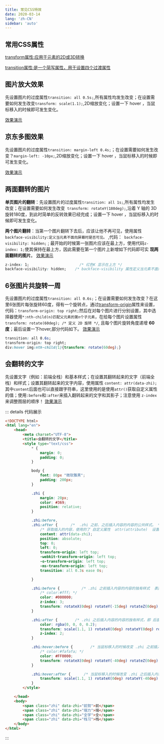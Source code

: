 ```yaml
---
title: 常见CSS特效
date: 2020-03-14
lang: 'zh-CN'
sidebar: 'auto'
---
```


## 常用CSS属性

[transform属性:应用于元素的2D或3D转换](https://www.w3cschool.cn/cssref/css3-pr-transform.html)

[transition属性:是一个简写属性，用于设置四个过渡属性](https://www.w3cschool.cn/cssref/pr-transition.html)

## 图片放大效果

先设置图片的过度属性`transition: all 0.5s;`,所有属性均发生改变；在设置需要如何发生改变`transform: scale(1.1);`,2D缩放变化；设置一下 hover ，当鼠标移入的时候即可发生变化。

[效果演示](https://kkb.huat.xyz/css_tx/01-%E5%9B%BE%E7%89%87%E6%94%BE%E5%A4%A7%E6%95%88%E6%9E%9C.html)

## 京东多图效果

先设置图片的过度属性`transition: margin-left 0.4s;`；在设置需要如何发生改变？`margin-left: -10px;`,2D缩放变化；设置一下 hover ，当鼠标移入的时候即可发生变化。

[效果演示](https://kkb.huat.xyz/css_tx/02-%E4%BA%AC%E4%B8%9C%E5%A4%9A%E5%9B%BE%E6%95%88%E6%9E%9C.html)

## 两面翻转的图片

**单页图片的翻转**：先设置图片的过度属性`transition: all 1s;`,所有属性均发生改变；在设置需要如何发生改变` transform: rotateY(180deg);`,沿着 Y 轴的 3D 旋转180度，到此时简单的反转效果已经完成；设置一下 hover ，当鼠标移入的时候即可发生变化。

**两个图片翻转**：当第一个图片翻转下去后，应该让他不再可见，使用属性 ` backface-visibility:定义当元素不面向屏幕时是否可见。` ,代码：` backface-visibility: hidden;` ; 最开始的时候第一张图片应该在最上方，使用代码` z-index: 1; `使其保持在最上方，因此需要在第一个图片上新增如下代码即可实 **现两面翻转的图片**。   [效果演示](https://kkb.huat.xyz/css_tx/03-两面翻转的图片.html)

```css
z-index: 1;                       /* 红色K 显示在上方 */
backface-visibility: hidden;    /* backface-visibility 属性定义当元素不面向屏幕时是否可见 */
```

## 6张图片共旋转一周

先设置图片的过度属性` transition: all 0.6s; `；在设置需要如何发生改变？在这里6张图片每张旋转60度，得有一个旋转点，通过[transform-origin](https://www.w3cschool.cn/cssref/css3-pr-transform-origin.html)属性来设置，代码：`transform-origin: top right;`然后在对每个图片进行分别设置，其中选择器使用`*:nth-child(n)匹配⽗元素的第n个⼦元素`，在给每个图片设置属性` transform: rotate(60deg); /* 定义 2D 旋转 */`, 且每个图片旋转角度递增 **60度**；最后设置一下hover,部分代码如下。  [效果演示](https://kkb.huat.xyz/css_tx/04-%E6%97%8B%E8%BD%AC%E7%9A%84%E6%A5%9A%E4%B9%94%E4%BC%A0.html)

```css
transition: all 0.6s;       
transform-origin: top right;
div:hover img:nth-child(1){transform: rotate(60deg);}
```

## 会翻转的文字

先设置文字（例如：前端全栈）和基本样式；在设置其翻转起来的文字（前端全栈）和样式；设置其翻转起来的文字内容，使用属性 `content: attr(data-zhi);` 其中`content`后面也可以直接跟字符串，这里使用的是使用`attr()`获取自定义属性的值；使用`:before`和`:after`来插入翻转起来的文字和其影子；注意使用 `z-index`来调整图层的顺序！ [效果演示](https://kkb.huat.xyz/css_tx/06-%E4%BC%9A%E7%BF%BB%E8%BD%AC%E7%9A%84%E6%96%87%E5%AD%97.html)


::: details  代码展示

```html
<!DOCTYPE html>
<html lang="en">
	<head>
		<meta charset="UTF-8">
		<title>会翻转的文字</title>
		<style type="text/css">
			* {
				margin: 0;
				padding: 0;
			}

			body {
				font: 80px "微软雅黑";
				padding: 200px;
			}

			.zhi {
				margin: 20px;
				color: #369;
				position: relative;
			}

			.zhi:before,
			.zhi:after {      /*  .zhi 之前、之后插入内容的内容的公共样式。 */
				/* 获取插入的内容，使用的了 自定义属性  attr(attribute)	设置Content作为选择器的属性之一。 */
				content: attr(data-zhi);
				position: absolute;
				top: 0;
				left: 0;
				transform-origin: left top;
				-webkit-transform-origin: left top;
				-o-transform-origin: left top;
				-ms-transform-origin: left top;
				transition: all 0.3s ease 0s;

			}

			.zhi:before {          /* .zhi 之前插入内容的内容的独有样式  表面看到的*/
				/* color:#fff; */
				color: #000000;
				z-index: 3;
				transform: rotateX(0deg) rotateY(-15deg) rotateZ(0deg);
			}

			.zhi:after {        /* .zhi 之后插入内容的内容的独有样式，即 后面的影子*/  
				color: rgba(0, 0, 0, 0.2);
				transform: scale(1.1, 1) rotateX(0deg) rotateY(0deg) rotateZ(0deg);
				z-index: 2;
			}

			.zhi:hover:before {        /* 当鼠标移入的时候改变 .zhi 之前插入内容的内容的独有样式 */
				/* color:#fafafa; */
				color: #FF0000;
				transform: rotateX(0deg) rotateY(-40deg) rotateZ(0deg) skew(0deg, 1deg);
			}

			.zhi:hover:after {      /* 当鼠标移入的时候改变 .zhi 之后插入内容的内容的独有样式 */
				transform: scale(1.1, 1) rotateX(0deg) rotateY(-40deg) rotateZ(0deg) skew(0deg, 20deg);
			}
		</style>

	</head>
	<body>
		<span class="zhi" data-zhi="前努">前</span>
		<span class="zhi" data-zhi="端力">端</span>
		<span class="zhi" data-zhi="全学">全</span>
		<span class="zhi" data-zhi="栈习">栈</span>
	</body>
</html>

```

:::

